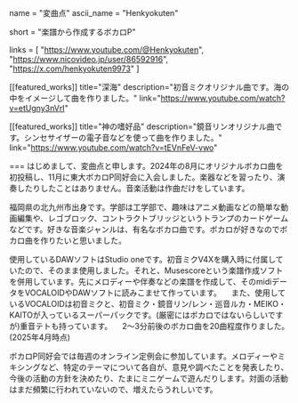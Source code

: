 name = "変曲点"
ascii_name = "Henkyokuten"

short = "楽譜から作成するボカロP"

links = [ "https://www.youtube.com/@Henkyokuten", "https://www.nicovideo.jp/user/86592916", "https://x.com/henkyokuten9973" ]

[[featured_works]]
title="深海"
description="初音ミクオリジナル曲です。海の中をイメージして曲を作りました。"
link="https://www.youtube.com/watch?v=etUgny3nVrI"

[[featured_works]]
title="神の嗜好品"
description="鏡音リンオリジナル曲です。シンセサイザーの電子音などを使って曲を作りました。"
link="https://www.youtube.com/watch?v=tEVnFeV-vwo"

===
はじめまして、変曲点と申します。2024年の8月にオリジナルボカロ曲を初投稿し、11月に東大ボカロP同好会に入会しました。楽器などを習ったり、演奏したりしたことはありません。音楽活動は作曲だけをしています。

福岡県の北九州市出身です。学部は工学部で、趣味はアニメ動画などの簡単な動画編集や、レゴブロック、コントラクトブリッジというトランプのカードゲームなどです。好きな音楽ジャンルは、有名なボカロ曲です。ボカロが好きなのでボカロ曲を作りたいと思いました。

使用しているDAWソフトはStudio oneです。初音ミクV4Xを購入時に付属していたので、そのまま使用しました。それと、Musescoreという楽譜作成ソフトを併用しています。先にメロディーや伴奏などの楽譜を作成して、そのmidiデータをVOCALOIDやDAWソフトに読みこませて作っています。
　また、使用しているVOCALOIDは初音ミクと、初音ミク・鏡音リン/レン・巡音ルカ・MEIKO・KAITOが入っているスーパーパックです。(厳密にはボカロではないらしいですが)重音テトも持っています。
　2～3分前後のボカロ曲を20曲程度作りました。(2025年4月時点)

ボカロP同好会では毎週のオンライン定例会に参加しています。メロディーやミキシングなど、特定のテーマについて各自が、意見や調べたことを発表したり、今後の活動の方針を決めたり、たまにミニゲームで遊んだりします。対面の活動はまだ頻繁に行われていないので、増えたらうれしいです。